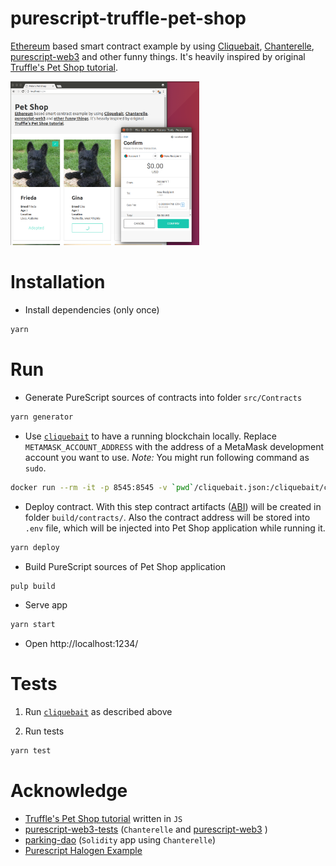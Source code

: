 # purescript-truffle-pet-shop

[Ethereum](https://ethereum.org/) based smart contract example by using [Cliquebait](https://github.com/f-o-a-m/cliquebait), [Chanterelle](https://github.com/f-o-a-m/chanterelle), [purescript-web3](https://github.com/f-o-a-m/purescript-web3) and other funny things. It's heavily inspired by original [Truffle's Pet Shop tutorial](http://truffleframework.com/tutorials/pet-shop).

<img src="https://raw.githubusercontent.com/sectore/purescript-truffle-pet-shop/master/ps-screen.png" width="60%" height="60%">


# Installation

- Install dependencies (only once)
```bash
yarn
```

# Run

- Generate PureScript sources of contracts into folder `src/Contracts`
```bash
yarn generator
```

- Use [`cliquebait`](https://github.com/f-o-a-m/cliquebait) to have a running blockchain locally. Replace `METAMASK_ACCOUNT_ADDRESS` with the address of a MetaMask development account you want to use. _Note:_ You might run following command as `sudo`.
```bash
docker run --rm -it -p 8545:8545 -v `pwd`/cliquebait.json:/cliquebait/cliquebait.json -e ACCOUNTS_TO_CREATE=3 -e EXTERNAL_ALLOCS=METAMASK_ACCOUNT_ADDRESS ALLOC_WEI=0xC08DE6FCB28B80000 foamspace/cliquebait:v1.8.11
```

- Deploy contract. With this step contract artifacts ([ABI](https://github.com/ethereum/wiki/wiki/Ethereum-Contract-ABI)) will be created in folder `build/contracts/`. Also the contract address will be stored into `.env` file, which will be injected into Pet Shop application while running it.
```bash
yarn deploy
```

- Build PureScript sources of Pet Shop application
```bash
pulp build
```

- Serve app
```bash
yarn start
```

- Open http://localhost:1234/

# Tests

1. Run [`cliquebait`](https://github.com/f-o-a-m/cliquebait) as described above

2. Run tests
```bash
yarn test
```

# Acknowledge

- [Truffle's Pet Shop tutorial](http://truffleframework.com/tutorials/pet-shop) written in `JS`
- [purescript-web3-tests](https://github.com/f-o-a-m/purescript-web3-tests/) (`Chanterelle` and [purescript-web3](https://github.com/f-o-a-m/purescript-web3/) )
- [parking-dao](https://github.com/f-o-a-m/parking-dao) (`Solidity` app using `Chanterelle`)
- [Purescript Halogen Example](https://github.com/vladciobanu/purescript-halogen-example)
